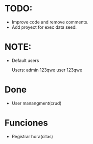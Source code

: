 ﻿# TODO:
- Improve code and remove comments.
- Add proyect for exec data seed.



# NOTE:
- Default users

    Users: admin 123qwe
        user 123qwe


# Done
- User manangment(crud)


# Funciones
- Registrar hora(citas)
